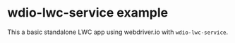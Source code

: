 # wdio-lwc-service example

This a basic standalone LWC app using webdriver.io with `wdio-lwc-service`.  


